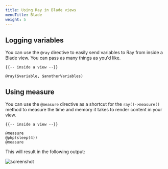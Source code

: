 ```yaml
---
title: Using Ray in Blade views
menuTitle: Blade
weight: 5
---
```


## Logging variables

You can use the `@ray` directive to easily send variables to Ray from inside a Blade view. You can pass as many things as you'd like.

```blade
{{-- inside a view --}}

@ray($variable, $anotherVariables)
```

## Using measure

You can use the `@measure` directive as a shortcut for the `ray()->measure()` method to measure the time and memory it takes to render content in your view.

```blade
{{-- inside a view --}}

@measure
@php(sleep(4))
@measure
```

This will result in the following output:

![screenshot](/screenshots/measure-blade.png)
